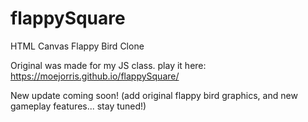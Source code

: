 # flappySquare
HTML Canvas Flappy Bird Clone

Original was made for my JS class.
play it here: https://moejorris.github.io/flappySquare/

New update coming soon! (add original flappy bird graphics, and new gameplay features... stay tuned!)
